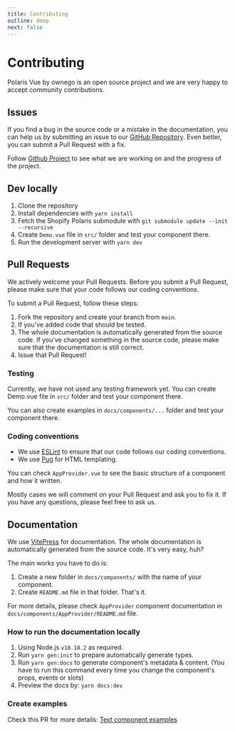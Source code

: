 ```yaml
---
title: Contributing
outline: deep
next: false
---
```


# Contributing

Polaris Vue by ownego is an open source project and we are very happy to accept community contributions.

## Issues

If you find a bug in the source code or a mistake in the documentation, you can help us by submitting an issue to our [GitHub Repository](https://github.com/ownego/polaris-vue). Even better, you can submit a Pull Request with a fix.

Follow [Github Project](https://github.com/orgs/ownego/projects/2) to see what we are working on and the progress of the project.

## Dev locally

1. Clone the repository
2. Install dependencies with `yarn install`
3. Fetch the Shopify Polaris submodule with `git submodule update --init --recursive`
4. Create `Demo.vue` file in `src/` folder and test your component there.
5. Run the development server with `yarn dev`

## Pull Requests

We actively welcome your Pull Requests. Before you submit a Pull Request, please make sure that your code follows our coding conventions.

To submit a Pull Request, follow these steps:

1. Fork the repository and create your branch from `main`.
2. If you've added code that should be tested.
3. The whole documentation is automatically generated from the source code. If you've changed something in the source code, please make sure that the documentation is still correct.
4. Issue that Pull Request!

### Testing

Currently, we have not used any testing framework yet. You can create Demo.vue file in `src/` folder and test your component there.

You can also create examples in `docs/components/...` folder and test your component there.

### Coding conventions

- We use [ESLint](https://eslint.org/) to ensure that our code follows our coding conventions.
- We use [Pug](https://pugjs.org/api/getting-started.html) for HTML templating.

You can check `AppProvider.vue` to see the basic structure of a component and how it written.

Mostly cases we will comment on your Pull Request and ask you to fix it. If you have any questions, please feel free to ask us.

## Documentation

We use [VitePress](https://vitepress.vuejs.org/) for documentation. The whole documentation is automatically generated from the source code. It's very easy, huh?

The main works you have to do is:

1. Create a new folder in `docs/components/` with the name of your component.
2. Create `README.md` file in that folder. That's it.

For more details, please check `AppProvider` component documentation in `docs/components/AppProvider/README.md` file.

### How to run the documentation locally

1. Using Node.js `v18.18.2` as required.
2. Run `yarn gen:init` to prepare automatically generate types.
3. Run `yarn gen:docs` to generate component's metadata & content. (You have to run this command every time you change the component's props, events or slots)
4. Preview the docs by: `yarn docs:dev`

### Create examples

Check this PR for more details: [Text component examples](https://github.com/ownego/polaris-vue/pull/232/files)










